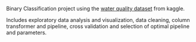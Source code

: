 Binary Classification project using the <a href="https://www.kaggle.com/datasets/mssmartypants/water-quality">water quality dataset</a> from kaggle.

Includes exploratory data analysis and visualization, data cleaning, column transformer and pipeline, cross validation and selection of optimal pipeline and parameters.
